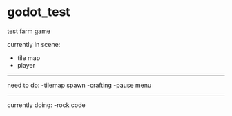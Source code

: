 # godot_test
 test farm game

currently in scene:
- tile map
- player
___________

need to do:
-tilemap spawn
-crafting
-pause menu
___________

currently doing:
-rock code

